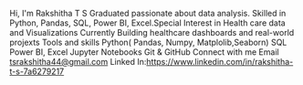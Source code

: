 Hi, I'm Rakshitha T S
Graduated passionate about data analysis. Skilled in Python, Pandas, SQL, Power BI, Excel.Special Interest in Health care data and Visualizations
Currently Building healthcare dashboards and real-world projexts
Tools and skills
Python( Pandas, Numpy, Matplolib,Seaborn)
SQL
Power BI, Excel
Jupyter Notebooks
Git & GitHub
Connect with me 
Email tsrakshitha44@gmail.com
Linked In:https://www.linkedin.com/in/rakshitha-t-s-7a6279217
